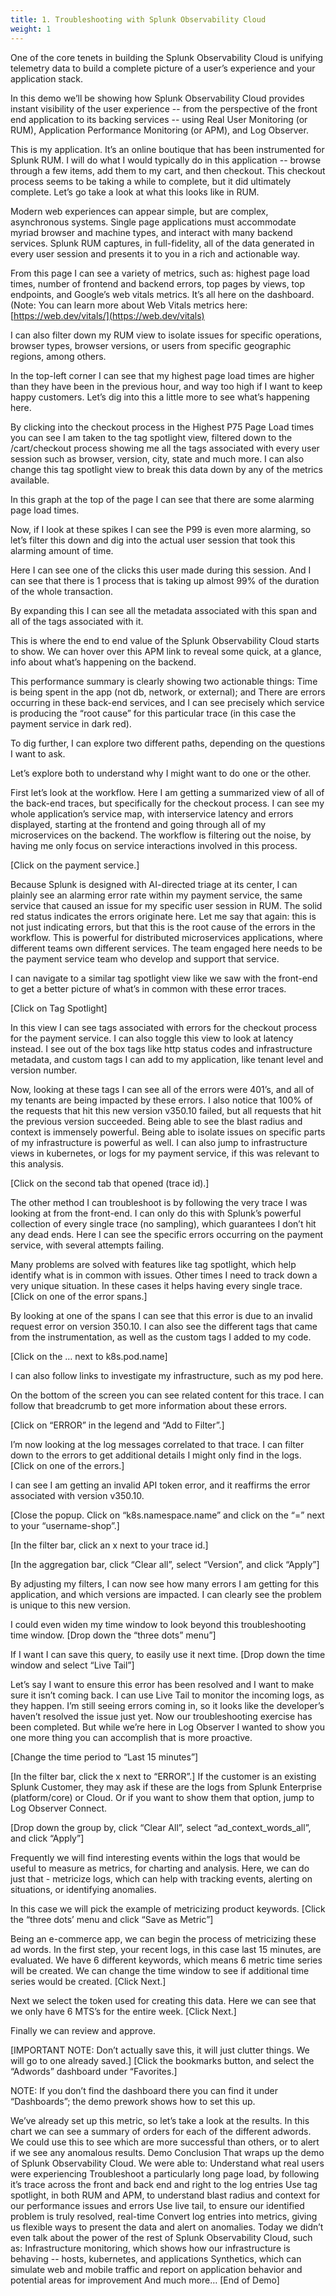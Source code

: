 ```yaml
---
title: 1. Troubleshooting with Splunk Observability Cloud
weight: 1
---
```


One of the core tenets in building the Splunk Observability Cloud is unifying telemetry data to build a complete picture of a user’s experience and your application stack.

In this demo we’ll be showing how Splunk Observability Cloud provides instant visibility of the user experience -- from the perspective of the front end application to its backing services -- using Real User Monitoring (or RUM), Application Performance Monitoring (or APM), and Log Observer.

This is my application. It’s an online boutique that has been instrumented for Splunk RUM. I will do what I would typically do in this application -- browse through a few items, add them to my cart, and then checkout.
This checkout process seems to be taking a while to complete, but it did ultimately complete. Let’s go take a look at what this looks like in RUM.

Modern web experiences can appear simple, but are complex, asynchronous systems. Single page applications must accommodate myriad browser and machine types, and interact with many backend services. Splunk RUM captures, in full-fidelity, all of the data generated in every user session and presents it to you in a rich and actionable way.

From this page I can see a variety of metrics, such as: highest page load times, number of frontend and backend errors, top pages by views, top endpoints, and Google’s web vitals metrics. It’s all here on the dashboard.
(Note: You can learn more about Web Vitals metrics here: [https://web.dev/vitals/](https://web.dev/vitals)

I can also filter down my RUM view to isolate issues for specific operations, browser types, browser versions, or users from specific geographic regions, among others.

In the top-left corner I can see that my highest page load times are higher than  they have been in the previous hour, and way too high if I want to keep happy customers. Let’s dig into this a little more to see what’s happening here.

By clicking into the checkout process in the Highest P75 Page Load times you can see I am taken to the tag spotlight view, filtered down to the /cart/checkout process showing me all the tags associated with every user session such as browser, version, city, state and much more. I can also change this tag spotlight view to break this data down by any of the metrics available.

In this graph at the top of the page I can see that there are some alarming page load times.

Now, if I look at these spikes I can see the P99 is even more alarming, so let’s filter this down and dig into the actual user session that took this alarming amount of time.

Here I can see one of the clicks this user made during this session. And I can see that there is 1 process that is taking up almost 99% of the duration of the whole transaction.

By expanding this I can see all the metadata associated with this span and all of the tags associated with it.

This is where the end to end value of the Splunk Observability Cloud starts to show. We can hover over this APM link to reveal some quick, at a glance, info about what’s happening on the backend.

This performance summary is clearly showing two actionable things:
Time is being spent in the app (not db, network, or external); and
There are errors occurring in these back-end services, and I can see precisely which service is producing the “root cause” for this particular trace (in this case the payment service in dark red).

To dig further, I can explore two different paths, depending on the questions I want to ask.

Let’s explore both to understand why I might want to do one or the other.

First let’s look at the workflow. Here I am getting a summarized view of all of the back-end traces, but specifically for the checkout process. I can see my whole application’s service map, with interservice latency and errors displayed, starting at the frontend and going through all of my microservices on the backend. The workflow is filtering out the noise, by having me only focus on service interactions involved in this process.

[Click on the payment service.]

Because Splunk is designed with AI-directed triage at its center, I can plainly see an alarming error rate within my payment service, the same service that caused an issue for my specific user session in RUM. The solid red status indicates the errors originate here. Let me say that again: this is not just indicating errors, but that this is the root cause of the errors in the workflow. This is powerful for distributed microservices applications, where different teams own different services. The team engaged here needs to be the payment service team who develop and support that service.

I can navigate to a similar tag spotlight view like we saw with the front-end to get a better picture of what’s in common with these error traces.

[Click on Tag Spotlight]

In this view I can see tags associated with errors for the checkout process for the payment service. I can also toggle this view to look at latency instead. I see out of the box tags like http status codes and infrastructure metadata, and custom tags I can add to my application, like tenant level and version number.

Now, looking at these tags I can see all of the errors were 401’s, and all of my tenants are being impacted by these errors. I also notice that 100% of the requests that hit this new version v350.10 failed, but all requests that hit the previous version succeeded. Being able to see the blast radius and context is immensely powerful. Being able to isolate issues on specific parts of my infrastructure is powerful as well. I can also jump to infrastructure views in kubernetes, or logs for my payment service, if this was relevant to this analysis.

[Click on the second tab that opened (trace id).]

The other method I can troubleshoot is by following the very trace I was looking at from the front-end. I can only do this with Splunk’s powerful collection of every single trace (no sampling), which guarantees I don’t hit any dead ends. Here I can see the specific errors occurring on the payment service, with several attempts failing.

Many problems are solved with features like tag spotlight, which help identify what is in common with issues. Other times I need to track down a very unique situation. In these cases it helps having every single trace.
[Click on one of the error spans.]

By looking at one of the spans I can see that this error is due to an invalid request error on version 350.10. I can also see the different tags that came from the instrumentation, as well as the custom tags I added to my code.

[Click on the … next to k8s.pod.name]

I can also follow links to investigate my infrastructure, such as my pod here.

On the bottom of the screen you can see related content for this trace. I can follow that breadcrumb to get more information about these errors.

[Click on “ERROR” in the legend and “Add to Filter”.]

I’m now looking at the log messages correlated to that trace. I can filter down to the errors to get additional details I might only find in the logs.
[Click on one of the errors.]

I can see I am getting an invalid API token error, and it reaffirms the error associated with version v350.10.

[Close the popup. Click on “k8s.namespace.name” and click on the “=” next to your “username-shop”.]

[In the filter bar, click an x next to your trace id.]

[In the aggregation bar, click “Clear all”, select “Version”, and click “Apply”]

By adjusting my filters, I can now see how many errors I am getting for this application, and which versions are impacted. I can clearly see the problem is unique to this new version.

I could even widen my time window to look beyond this troubleshooting time window.
[Drop down the “three dots” menu”]

If I want I can save this query, to easily use it next time.
[Drop down the time window and select “Live Tail”]

Let’s say I want to ensure this error has been resolved and I want to make sure it isn’t coming back. I can use Live Tail to monitor the incoming logs, as they happen.
I’m still seeing errors coming in, so it looks like the developer’s haven’t resolved the issue just yet.
Now our troubleshooting exercise has been completed. But while we’re here in Log Observer I wanted to show you one more thing you can accomplish that is more proactive.

[Change the time period to “Last 15 minutes”]

[In the filter bar, click the x next to “ERROR”.]
 If the customer is an existing Splunk Customer, they may ask if these are the logs from Splunk Enterprise (platform/core) or Cloud. Or if you want to show them that option, jump to Log Observer Connect.

[Drop down the group by, click “Clear All”, select “ad_context_words_all”, and click “Apply”]

Frequently we will find interesting events within the logs that would be useful to measure as metrics, for charting and analysis. Here, we can do just that - metricize logs, which can help with tracking events, alerting on situations, or identifying anomalies.

In this case we will pick the example of metricizing product keywords.
[Click the “three dots’ menu and click “Save as Metric”]

Being an e-commerce app, we can begin the process of metricizing these ad words.
In the first step, your recent logs, in this case last 15 minutes, are evaluated. We have 6 different keywords, which means 6 metric time series will be created. We can change the time window to see if additional time series would be created.
[Click Next.]

Next we select the token used for creating this data. Here we can see that we only have 6 MTS’s for the entire week.
[Click Next.]

Finally we can review and approve.

[IMPORTANT NOTE: Don’t actually save this, it will just clutter things. We will go to one already saved.]
[Click the bookmarks button, and select the “Adwords” dashboard under “Favorites.]

NOTE: If you don’t find the dashboard there you can find it under “Dashboards”; the demo prework shows how to set this up.

We’ve already set up this metric, so let’s take a look at the results.
In this chart we can see a summary of orders for each of the different adwords. We could use this to see which are more successful than others, or to alert if we see any anomalous results.
Demo Conclusion
That wraps up the demo of Splunk Observability Cloud. We were able to:
Understand what real users were experiencing
Troubleshoot a particularly long page load, by following it’s trace across the front and back end and right to the log entries
Use tag spotlight, in both RUM and APM, to understand blast radius and context for our performance issues and errors
Use live tail, to ensure our identified problem is truly resolved, real-time
Convert log entries into metrics, giving us flexible ways to present the data and alert on anomalies.
Today we didn’t even talk about the power of the rest of Splunk Observability Cloud, such as:
Infrastructure monitoring, which shows how our infrastructure is behaving -- hosts, kubernetes, and applications
Synthetics, which can simulate web and mobile traffic and report on application behavior and potential areas for improvement
And much more…
[End of Demo]
